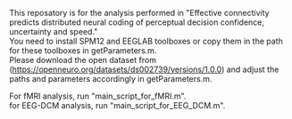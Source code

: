 This reposatory is for the analysis performed in "Effective connectivity predicts distributed neural coding of perceptual decision confidence, uncertainty and speed."  
You need to install SPM12 and EEGLAB toolboxes or copy them in the path for these toolboxes in getParameters.m.  
Please download the open dataset from (https://openneuro.org/datasets/ds002739/versions/1.0.0) and adjust the paths and parameters accordingly in getParameters.m.  

For fMRI analysis, run "main_script_for_fMRI.m".  
for EEG-DCM analysis, run "main_script_for_EEG_DCM.m".
